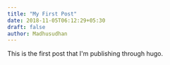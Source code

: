 ```yaml
---
title: "My First Post"
date: 2018-11-05T06:12:29+05:30
draft: false
author: Madhusudhan
---
```


This is the first post that I'm publishing through hugo.